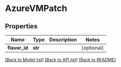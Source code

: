 # AzureVMPatch

## Properties
Name | Type | Description | Notes
------------ | ------------- | ------------- | -------------
**flavor_id** | **str** |  | [optional] 

[[Back to Model list]](../README.md#documentation-for-models) [[Back to API list]](../README.md#documentation-for-api-endpoints) [[Back to README]](../README.md)


